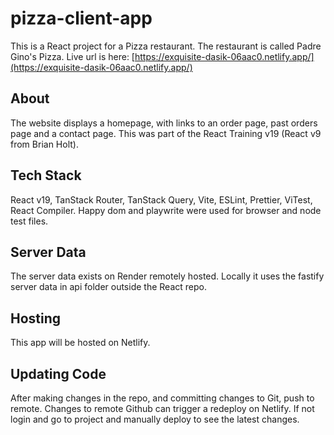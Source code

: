 # pizza-client-app

This is a React project for a Pizza restaurant. The restaurant is called Padre Gino's Pizza. Live url is here: [https://exquisite-dasik-06aac0.netlify.app/](https://exquisite-dasik-06aac0.netlify.app/)

## About

The website displays a homepage, with links to an order page, past orders page and a contact page. This was part of the React Training v19 (React v9 from Brian Holt).

## Tech Stack

React v19, TanStack Router, TanStack Query, Vite, ESLint, Prettier, ViTest, React Compiler. Happy dom and playwrite were used for browser and node test files.

## Server Data

The server data exists on Render remotely hosted. Locally it uses the fastify server data in api folder outside the React repo.

## Hosting

This app will be hosted on Netlify.

## Updating Code

After making changes in the repo, and committing changes to Git, push to remote.
Changes to remote Github can trigger a redeploy on Netlify. If not login and go to project and manually deploy to see the latest changes.
